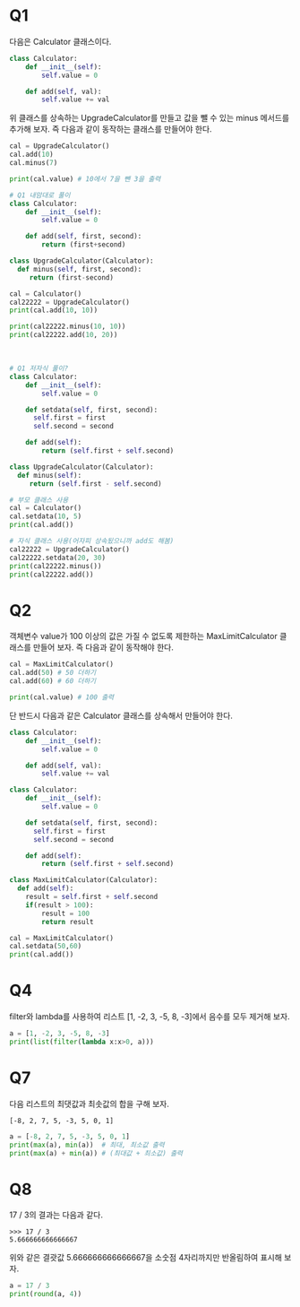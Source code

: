 # Q1

다음은 Calculator 클래스이다.
```python
class Calculator:
    def __init__(self):
        self.value = 0

    def add(self, val):
        self.value += val
```
위 클래스를 상속하는 UpgradeCalculator를 만들고 값을 뺄 수 있는 minus 메서드를 추가해 보자. 즉 다음과 같이 동작하는 클래스를 만들어야 한다.
```python
cal = UpgradeCalculator()
cal.add(10)
cal.minus(7)

print(cal.value) # 10에서 7을 뺀 3을 출력
```


```python
# Q1 내맘대로 풀이
class Calculator:
    def __init__(self):
        self.value = 0

    def add(self, first, second):
        return (first+second)

class UpgradeCalculator(Calculator):
  def minus(self, first, second):
     return (first-second)

cal = Calculator()
cal22222 = UpgradeCalculator()
print(cal.add(10, 10))

print(cal22222.minus(10, 10)) 
print(cal22222.add(10, 20))
```

<br>

```python
# Q1 저자식 풀이?
class Calculator:
    def __init__(self):
        self.value = 0

    def setdata(self, first, second):
      self.first = first
      self.second = second

    def add(self):
        return (self.first + self.second)

class UpgradeCalculator(Calculator):
  def minus(self):
     return (self.first - self.second)

# 부모 클래스 사용
cal = Calculator()
cal.setdata(10, 5)
print(cal.add())

# 자식 클래스 사용(어자피 상속됬으니까 add도 해봄)
cal22222 = UpgradeCalculator()
cal22222.setdata(20, 30)
print(cal22222.minus())
print(cal22222.add())
```



# Q2
객체변수 value가 100 이상의 값은 가질 수 없도록 제한하는 MaxLimitCalculator 클래스를 만들어 보자. 즉 다음과 같이 동작해야 한다.
```python
cal = MaxLimitCalculator()
cal.add(50) # 50 더하기
cal.add(60) # 60 더하기

print(cal.value) # 100 출력
```
단 반드시 다음과 같은 Calculator 클래스를 상속해서 만들어야 한다.
```python
class Calculator:
    def __init__(self):
        self.value = 0

    def add(self, val):
        self.value += val
```

```python
class Calculator:
    def __init__(self):
        self.value = 0

    def setdata(self, first, second):
      self.first = first
      self.second = second

    def add(self):
        return (self.first + self.second)

class MaxLimitCalculator(Calculator):
  def add(self):
    result = self.first + self.second
    if(result > 100):
        result = 100
        return result

cal = MaxLimitCalculator()   
cal.setdata(50,60)  
print(cal.add())
```



# Q4
filter와 lambda를 사용하여 리스트 [1, -2, 3, -5, 8, -3]에서 음수를 모두 제거해 보자.
```python
a = [1, -2, 3, -5, 8, -3]
print(list(filter(lambda x:x>0, a)))
```


# Q7
다음 리스트의 최댓값과 최솟값의 합을 구해 보자.
```
[-8, 2, 7, 5, -3, 5, 0, 1]
```

```python
a = [-8, 2, 7, 5, -3, 5, 0, 1]
print(max(a), min(a))  # 최대, 최소값 출력
print(max(a) + min(a)) # (최대값 + 최소값) 출력
```



# Q8
17 / 3의 결과는 다음과 같다.
```
>>> 17 / 3
5.666666666666667
```
위와 같은 결괏값 5.666666666666667을 소숫점 4자리까지만 반올림하여 표시해 보자.

```python
a = 17 / 3
print(round(a, 4))
```

